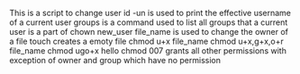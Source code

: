This is a script to change user
id -un is used to print the effective username of a current user
 groups is a command used to list all groups that a current user is a part of
chown new_user file_name is used to change the owner of a file
touch creates a emoty file
chmod u+x file_name
chmod u+x,g+x,o+r file_name
chmod ugo+x hello
chmod 007 grants all other permissions with exception of owner and group which have no permission
